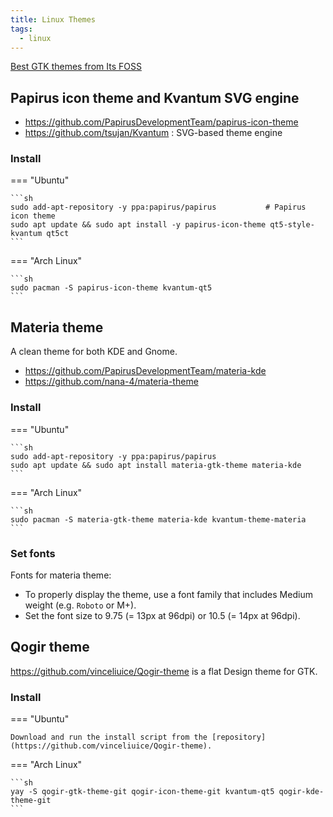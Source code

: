 ```yaml
---
title: Linux Themes
tags:
  - linux
---
```


[Best GTK themes from Its FOSS](https://itsfoss.com/best-gtk-themes/)

## Papirus icon theme and Kvantum SVG engine

- https://github.com/PapirusDevelopmentTeam/papirus-icon-theme
- https://github.com/tsujan/Kvantum : SVG-based theme engine

### Install

=== "Ubuntu"

    ```sh
    sudo add-apt-repository -y ppa:papirus/papirus           # Papirus icon theme
    sudo apt update && sudo apt install -y papirus-icon-theme qt5-style-kvantum qt5ct
    ```

=== "Arch Linux"

    ```sh
    sudo pacman -S papirus-icon-theme kvantum-qt5
    ```

## Materia theme

A clean theme for both KDE and Gnome.

- https://github.com/PapirusDevelopmentTeam/materia-kde
- https://github.com/nana-4/materia-theme

### Install

=== "Ubuntu"

    ```sh
    sudo add-apt-repository -y ppa:papirus/papirus
    sudo apt update && sudo apt install materia-gtk-theme materia-kde
    ```

=== "Arch Linux"

    ```sh
    sudo pacman -S materia-gtk-theme materia-kde kvantum-theme-materia
    ```

### Set fonts

Fonts for materia theme:

- To properly display the theme, use a font family that includes Medium weight (e.g. `Roboto` or M+).
- Set the font size to 9.75 (= 13px at 96dpi) or 10.5 (= 14px at 96dpi).

## Qogir theme

https://github.com/vinceliuice/Qogir-theme is a flat Design theme for GTK.

### Install

=== "Ubuntu"

    Download and run the install script from the [repository](https://github.com/vinceliuice/Qogir-theme).

=== "Arch Linux"

    ```sh
    yay -S qogir-gtk-theme-git qogir-icon-theme-git kvantum-qt5 qogir-kde-theme-git
    ```
